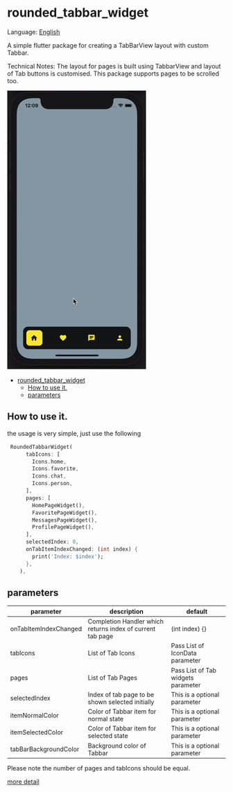 # rounded_tabbar_widget

Language: [English](README.md)

A simple flutter package for creating a TabBarView layout with custom Tabbar. 

Technical Notes:
The layout for pages is built using TabbarView and layout of Tab buttons is customised.  This package supports pages to be scrolled too.

![](https://github.com/TeaTalkInternal/github_assets/blob/master/gifs/rounded_tabbar_2.gif)

- [rounded_tabbar_widget](#rounded_tabbar_widget)
  - [How to use it.](#how-to-use-it)
  - [parameters](#parameters)

##  How to use it.

the usage is very simple, just use the following

```dart
 RoundedTabbarWidget(
      tabIcons: [
        Icons.home,
        Icons.favorite,
        Icons.chat,
        Icons.person,
      ],
      pages: [
        HomePageWidget(),
        FavoritePageWidget(),
        MessagesPageWidget(),
        ProfilePageWidget(),
      ],
      selectedIndex: 0,
      onTabItemIndexChanged: (int index) {
        print('Index: $index');
      },
    ),
```

## parameters

| parameter                  | description                                                                           | default                                                                                                                                                                               |
| -------------------------- | ------------------------------------------------------------------------------------- | ------------------------------------------------------------------------------------------------------------------------------------------------------------------------------------- |
| onTabItemIndexChanged                       | Completion Handler which returns index of current tab page                                                                  |     (int index) {}                                                                                                                                                                              |
| tabIcons          | List of Tab Icons                                            | Pass List of IconData parameter                                                                                                                                                    |
| pages          | List of Tab Pages                                            | Pass List of Tab widgets parameter                                                                                                                                                    |
| selectedIndex          | Index of tab page to be shown selected initially                                            | This is a optional parameter                                                                                                                                                    |
| itemNormalColor          | Color of Tabbar item for normal state                                            | This is a optional parameter                                                                                                                                                    |
| itemSelectedColor          | Color of Tabbar item for selected state                                            | This is a optional parameter                                                                                                                                                    |
| tabBarBackgroundColor          | Background color of Tabbar                                            | This is a optional parameter                                                                                                                                                    |

Please note the number of pages and tabIcons should be equal.

[more detail](https://github.com/TeaTalkInternal/rounded_tabbar_widget/tree/main/lib)
